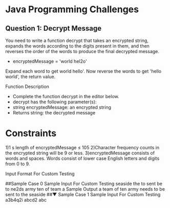 # Java Programming Challenges

## Question 1: Decrypt Message

You need to write a function decrypt that takes an encrypted string, expands the words according to the digits present in them, and then reverses the order of the words to produce the final decrypted message.

- encryptedMessage = 'world hel2o'

Expand each word to get world hello'. Now reverse the words to get 'hello world', the return value.

Function Description
- Complete the function decrypt in the editor below.
- decrypt has the following parameter(s):
- string encryptedMessage: an encrypted string
- Returns string: the decrypted message
# Constraints
1)1 s length of encryptedMessage ≤ 105
2)Character frequency counts in the encrypted string will be 9 or less.
3)encryptedMessage consists of words and spaces. Words consist of lower case English letters and digits from 0 to 9.

Input Format For Custom Testing

##Sample Case 0
Sample Input For Custom Testing
seaside the to sent be to ne2ds army ten of team a
Sample Output
a team of ten army needs to be sent to the seaside
##▼ Sample Case 1
Sample Input For Custom Testing
a3b4q2i abcd2 abc
